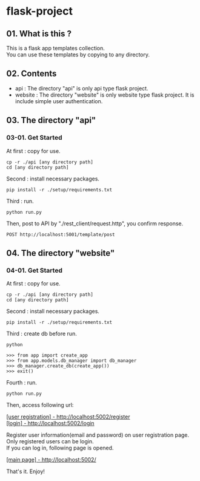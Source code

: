# flask-project

## 01. What is this ?

This is a flask app templates collection.  
You can use these templates by copying to any directory.  

## 02. Contents

- api : The directory "api" is only api type flask project.  
- website : The directory "website" is only website type flask project. It is include simple user authentication.  

## 03. The directory "api"

### 03-01. Get Started

At first : copy for use.  

    cp -r ./api [any directory path]
    cd [any directory path]

Second : install necessary packages.  

    pip install -r ./setup/requirements.txt

Third : run.

    python run.py

Then, post to API by "./rest_client/request.http", you confirm response.  

    POST http://localhost:5001/template/post

## 04. The directory "website"

### 04-01. Get Started

At first : copy for use.  

    cp -r ./api [any directory path]
    cd [any directory path]

Second : install necessary packages.  

    pip install -r ./setup/requirements.txt

Third : create db before run.

    python

    >>> from app import create_app
    >>> from app.models.db_manager import db_manager
    >>> db_manager.create_db(create_app())
    >>> exit()

Fourth : run.

    python run.py

Then, access following url:  

[[user registration] - http://localhost:5002/register](http://localhost:5002/register)  
[[login] - http://localhost:5002/login](http://localhost:5002/login)  

Register user information(email and password) on user registration page.  
Only registered users can be login.  
If you can log in, following page is opened.  

[[main page] - http://localhost:5002/](http://localhost:5002/)  

That's it. Enjoy!  
